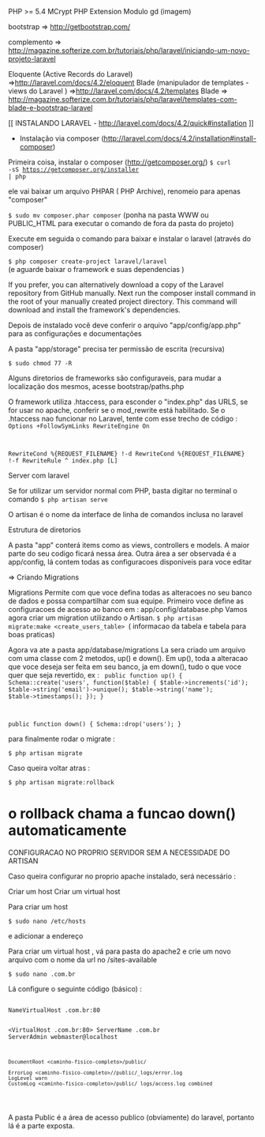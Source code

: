 PHP >= 5.4
MCrypt PHP Extension
Modulo gd (imagem)


bootstrap => http://getbootstrap.com/

complemento => http://magazine.softerize.com.br/tutoriais/php/laravel/iniciando-um-novo-projeto-laravel

Eloquente (Active Records do Laravel) =>http://laravel.com/docs/4.2/eloquent
Blade (manipulador de templates -views do Laravel ) =>http://laravel.com/docs/4.2/templates
Blade => http://magazine.softerize.com.br/tutoriais/php/laravel/templates-com-blade-e-bootstrap-laravel


[[ INSTALANDO LARAVEL - http://laravel.com/docs/4.2/quick#installation ]]

- Instalação via composer (http://laravel.com/docs/4.2/installation#install-composer)

Primeira coisa, instalar o composer (http://getcomposer.org/)
<code>$ curl -sS https://getcomposer.org/installer | php</code>

ele vai baixar um arquivo PHPAR ( PHP Archive), renomeio para apenas "composer"

<code>$ sudo mv composer.phar composer</code> (ponha na pasta WWW ou PUBLIC_HTML para executar o comando de fora da pasta do projeto)

Execute em seguida o comando para baixar e instalar o laravel (através do composer)

<code>$ php composer create-project laravel/laravel <primeiro-laravel></code> (e aguarde baixar o framework e suas dependencias )

If you prefer, you can alternatively download a copy of the Laravel repository from GitHub manually. Next run the composer install command in the root of your manually created project directory. This command will download and install the framework's dependencies.

Depois de instalado você deve conferir o arquivo "app/config/app.php" para as configurações e documentações

A pasta "app/storage" precisa ter permissão de escrita (recursiva)

<code>$ sudo chmod 77 -R <pasta storage></code>

Alguns diretorios de frameworks são configuraveis, para mudar a localização dos mesmos, acesse bootstrap/paths.php

O framework utiliza .htaccess, para esconder o "index.php" das URLS, se for usar no apache, conferir se o mod_rewrite está habilitado.
Se o .htaccess nao funcionar no Laravel, tente com esse trecho de código :
<code>
Options +FollowSymLinks
RewriteEngine On

RewriteCond %{REQUEST_FILENAME} !-d
RewriteCond %{REQUEST_FILENAME} !-f
RewriteRule ^ index.php [L]
</code>

Server com laravel

Se for utilizar um  servidor normal com PHP, basta digitar no terminal o comando 
<code>$ php artisan serve</code>

O artisan é o nome da interface de linha de comandos inclusa no laravel

Estrutura de diretorios

A pasta "app" conterá items como as views, controllers e models. A maior parte do seu codigo ficará nessa área.
Outra área a ser observada é a app/config, lá contem todas as configuracoes disponiveis para voce editar

=> Criando Migrations

Migrations Permite com que voce defina todas as alteracoes no seu banco de dados e possa compartilhar com sua equipe.
Primeiro voce define as configuracoes de acesso ao banco em : app/config/database.php
Vamos agora criar um migration utilizando o Artisan.
<code>$ php artisan migrate:make <create_users_table> </code>( informacao da tabela e tabela para boas praticas)

Agora va ate a pasta  app/database/migrations
La sera criado um arquivo com uma classe com 2 metodos, up() e down().
Em up(), toda a alteracao que voce deseja ser feita em seu banco, ja em down(), tudo o que voce quer que seja revertido, ex : 
<code>
public function up()
{
    Schema::create('users', function($table)
    {
        $table->increments('id');
        $table->string('email')->unique();
        $table->string('name');
        $table->timestamps();
    });
}

public function down()
{
    Schema::drop('users');
}
</code>

para finalmente rodar o migrate :

<code>$ php artisan migrate</code>

Caso queira voltar atras :

<code>$ php artisan migrate:rollback</code> 

o rollback chama a funcao down() automaticamente
===========================================================================

CONFIGURACAO NO PROPRIO SERVIDOR SEM A NECESSIDADE DO ARTISAN

Caso queira configurar no proprio apache instalado, será necessário :

Criar um host
Criar um virtual host

Para criar um host

<code>$ sudo nano /etc/hosts </code>

e adicionar a endereço

Para criar um virtual host , vá para pasta do apache2 e crie um novo arquivo com o nome da url no /sites-available

<code>$ sudo nano <url>.com.br</code>

Lá configure o seguinte código (básico) :

<code>
NameVirtualHost <url>.com.br:80

<VirtualHost <url>.com.br:80>
    ServerName      <url>.com.br
    ServerAdmin webmaster@localhost

    DocumentRoot <caminho-fisico-completo>/public/

    ErrorLog <caminho-fisico-completo>//public/_logs/error.log
    LogLevel warn
    CustomLog <caminho-fisico-completo>/public/_logs/access.log combined
</VirtualHost>
</code>

A pasta Public é a área de acesso publico (obviamente) do laravel, portanto lá é a parte exposta.




